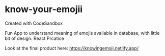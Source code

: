 # know-your-emojii
Created with CodeSandbox

Fun App to understand meaning of emojis available in database, with little bit of design.
React Prcatice

Look at the final product here: https://knowingemoji.netlify.app/
